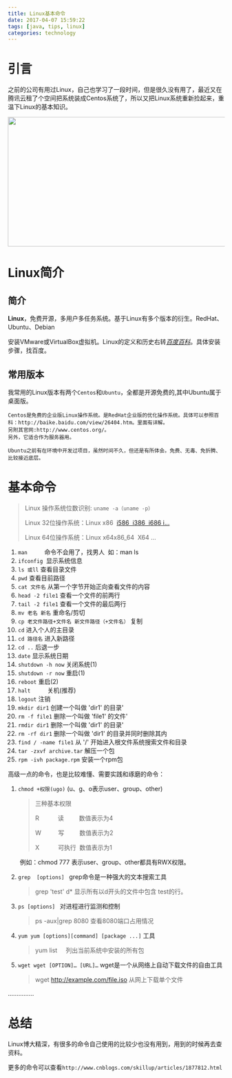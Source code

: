 ```yaml
---
title: Linux基本命令
date: 2017-04-07 15:59:22
tags: [java, tips, linux]
categories: technology
---
```


# 引言

之前的公司有用过Linux，自己也学习了一段时间，但是很久没有用了，最近又在腾讯云租了个空间把系统装成Centos系统了，所以又把Linux系统重新捡起来，重温下Linux的基本知识。<div align=center><img width="700" height="300" src="http://on937g0jc.bkt.clouddn.com/2017-4-6/Linux.jpg" algin="center"/></div><!-- more -->

# Linux简介

## 简介

**Linux**，免费开源，多用户多任务系统。基于Linux有多个版本的衍生。RedHat、Ubuntu、Debian

安装VMware或VirtualBox虚拟机。Linux的定义和历史右转[*百度百科*](http://baike.baidu.com/link?url=ImcCu-CQii_EX-Tiet8ChTjtjNUpDHYUFagNy65U41CX-jqb7oGTOkfew0hJyLhOBPrhC6yZmwUC8Sy-6COiWK)。具体安装步骤，找百度。

## 常用版本

我常用的Linux版本有两个`Centos`和`Ubuntu`，全都是开源免费的,其中Ubuntu属于桌面版。

```
Centos是免费的企业版Linux操作系统。是RedHat企业版的优化操作系统。具体可以参照百科：http://baike.baidu.com/view/26404.htm。里面有详解。
另附其官网:http://www.centos.org/。
另外，它适合作为服务器用。
```

```
Ubuntu之前有在环境中开发过项目，虽然时间不久，但还是有所体会。免费、无毒、免折腾、比较接近底层。
```

# 基本命令

> Linux 操作系统位数识别: `uname -a（uname -p）`
>
> Linux 32位操作系统：Linux x86  [i586  i386  i686 i...](http://download.oracle.com/otn-pub/java/jdk/7u45-b18/jdk-7u45-linux-i586.rpm)
>
> Linux 64位操作系统：Linux x64x86_64  X64 ...

1. `man`          命令不会用了，找男人  如：man ls
2. `ifconfig`     显示系统信息
3. `ls 或ll`      查看目录文件
4. `pwd`      查看目前路径
5. `cat 文件名`     从第一个字节开始正向查看文件的内容
6. `head -2 file1`    查看一个文件的前两行 
7. `tail -2 file1` 查看一个文件的最后两行
8. `mv 老名 新名`      重命名/剪切
9. `cp 老文件路径+文件名 新文件路径（+文件名）`    复制 
10. `cd`       进入个人的主目录 
11. `cd 路径名`    进入新路径
12. `cd ..`     后退一步
13. `date`    显示系统日期
14. `shutdown -h now`    关闭系统(1) 
15. `shutdown -r now`    重启(1) 
16. `reboot`    重启(2) 
17. `halt`          关机(推荐)
18. `logout`     注销 
19. `mkdir dir1`    创建一个叫做 'dir1' 的目录' 
20. `rm -f file1`    删除一个叫做 'file1' 的文件'
21. `rmdir dir1`    删除一个叫做 'dir1' 的目录'
22. `rm -rf dir1`    删除一个叫做 'dir1' 的目录并同时删除其内
23. `find / -name file1`     从 '/' 开始进入根文件系统搜索文件和目录 
24. `tar -zxvf archive.tar`     解压一个包
25. `rpm -ivh package.rpm`   安装一个rpm包 



高级一点的命令，也是比较难懂、需要实践和琢磨的命令：

1. `chmod +权限(ugo)`    (u、g、o表示user、group、other)

   > 三种基本权限
   >
   > R           读         数值表示为4
   >
   > W          写         数值表示为2
   >
   > X           可执行  数值表示为1

   ​	例如：chmod 777   表示user、group、other都具有RWX权限。	

2. `grep  [options] `    grep命令是一种强大的文本搜索工具

   > grep 'test' d*
   > 显示所有以d开头的文件中包含 test的行。

3. `ps [options] `      对进程进行监测和控制

   > ps -aux|grep 8080      查看8080端口占用情况

4. `yum yum [options][command] [package ...]`       工具

   > yum list     列出当前系统中安装的所有包

5. `wget wget [OPTION]… [URL]…`      wget是一个从网络上自动下载文件的自由工具

   > wget http://example.com/file.iso    从网上下载单个文件

...............

# 总结

Linux博大精深，有很多的命令自己使用的比较少也没有用到，用到的时候再去查资料。

更多的命令可以查看`http://www.cnblogs.com/skillup/articles/1877812.html`